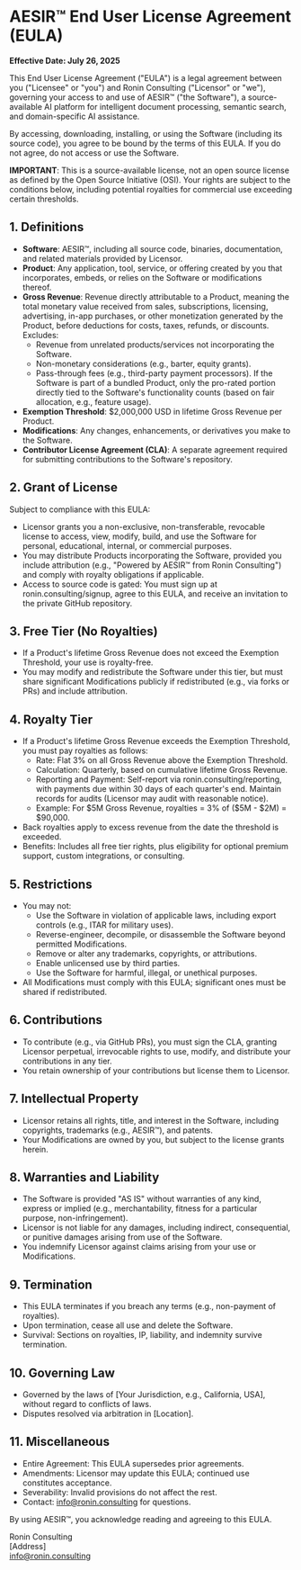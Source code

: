 # AESIR™ End User License Agreement (EULA)

**Effective Date: July 26, 2025**

This End User License Agreement ("EULA") is a legal agreement between you ("Licensee" or "you") and Ronin Consulting ("Licensor" or "we"), governing your access to and use of AESIR™ ("the Software"), a source-available AI platform for intelligent document processing, semantic search, and domain-specific AI assistance.

By accessing, downloading, installing, or using the Software (including its source code), you agree to be bound by the terms of this EULA. If you do not agree, do not access or use the Software.

**IMPORTANT**: This is a source-available license, not an open source license as defined by the Open Source Initiative (OSI). Your rights are subject to the conditions below, including potential royalties for commercial use exceeding certain thresholds.

## 1. Definitions
- **Software**: AESIR™, including all source code, binaries, documentation, and related materials provided by Licensor.
- **Product**: Any application, tool, service, or offering created by you that incorporates, embeds, or relies on the Software or modifications thereof.
- **Gross Revenue**: Revenue directly attributable to a Product, meaning the total monetary value received from sales, subscriptions, licensing, advertising, in-app purchases, or other monetization generated by the Product, before deductions for costs, taxes, refunds, or discounts. Excludes:
  - Revenue from unrelated products/services not incorporating the Software.
  - Non-monetary considerations (e.g., barter, equity grants).
  - Pass-through fees (e.g., third-party payment processors).
  If the Software is part of a bundled Product, only the pro-rated portion directly tied to the Software's functionality counts (based on fair allocation, e.g., feature usage).
- **Exemption Threshold**: $2,000,000 USD in lifetime Gross Revenue per Product.
- **Modifications**: Any changes, enhancements, or derivatives you make to the Software.
- **Contributor License Agreement (CLA)**: A separate agreement required for submitting contributions to the Software's repository.

## 2. Grant of License
Subject to compliance with this EULA:
- Licensor grants you a non-exclusive, non-transferable, revocable license to access, view, modify, build, and use the Software for personal, educational, internal, or commercial purposes.
- You may distribute Products incorporating the Software, provided you include attribution (e.g., "Powered by AESIR™ from Ronin Consulting") and comply with royalty obligations if applicable.
- Access to source code is gated: You must sign up at ronin.consulting/signup, agree to this EULA, and receive an invitation to the private GitHub repository.

## 3. Free Tier (No Royalties)
- If a Product's lifetime Gross Revenue does not exceed the Exemption Threshold, your use is royalty-free.
- You may modify and redistribute the Software under this tier, but must share significant Modifications publicly if redistributed (e.g., via forks or PRs) and include attribution.

## 4. Royalty Tier
- If a Product's lifetime Gross Revenue exceeds the Exemption Threshold, you must pay royalties as follows:
  - Rate: Flat 3% on all Gross Revenue above the Exemption Threshold.
  - Calculation: Quarterly, based on cumulative lifetime Gross Revenue.
  - Reporting and Payment: Self-report via ronin.consulting/reporting, with payments due within 30 days of each quarter's end. Maintain records for audits (Licensor may audit with reasonable notice).
  - Example: For \$5M Gross Revenue, royalties = 3% of (\$5M - \$2M) = \$90,000.
- Back royalties apply to excess revenue from the date the threshold is exceeded.
- Benefits: Includes all free tier rights, plus eligibility for optional premium support, custom integrations, or consulting.

## 5. Restrictions
- You may not:
  - Use the Software in violation of applicable laws, including export controls (e.g., ITAR for military uses).
  - Reverse-engineer, decompile, or disassemble the Software beyond permitted Modifications.
  - Remove or alter any trademarks, copyrights, or attributions.
  - Enable unlicensed use by third parties.
  - Use the Software for harmful, illegal, or unethical purposes.
- All Modifications must comply with this EULA; significant ones must be shared if redistributed.

## 6. Contributions
- To contribute (e.g., via GitHub PRs), you must sign the CLA, granting Licensor perpetual, irrevocable rights to use, modify, and distribute your contributions in any tier.
- You retain ownership of your contributions but license them to Licensor.

## 7. Intellectual Property
- Licensor retains all rights, title, and interest in the Software, including copyrights, trademarks (e.g., AESIR™), and patents.
- Your Modifications are owned by you, but subject to the license grants herein.

## 8. Warranties and Liability
- The Software is provided "AS IS" without warranties of any kind, express or implied (e.g., merchantability, fitness for a particular purpose, non-infringement).
- Licensor is not liable for any damages, including indirect, consequential, or punitive damages arising from use of the Software.
- You indemnify Licensor against claims arising from your use or Modifications.

## 9. Termination
- This EULA terminates if you breach any terms (e.g., non-payment of royalties).
- Upon termination, cease all use and delete the Software.
- Survival: Sections on royalties, IP, liability, and indemnity survive termination.

## 10. Governing Law
- Governed by the laws of [Your Jurisdiction, e.g., California, USA], without regard to conflicts of laws.
- Disputes resolved via arbitration in [Location].

## 11. Miscellaneous
- Entire Agreement: This EULA supersedes prior agreements.
- Amendments: Licensor may update this EULA; continued use constitutes acceptance.
- Severability: Invalid provisions do not affect the rest.
- Contact: info@ronin.consulting for questions.

By using AESIR™, you acknowledge reading and agreeing to this EULA.

Ronin Consulting  
[Address]  
info@ronin.consulting